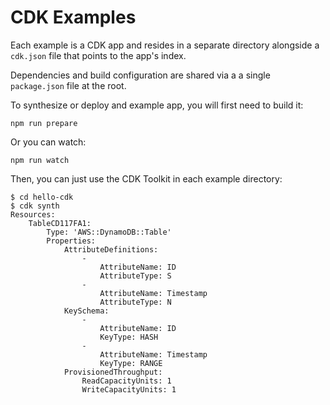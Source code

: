 # CDK Examples

Each example is a CDK app and resides in a separate directory alongside a
`cdk.json` file that points to the app's index.

Dependencies and build configuration are shared via a a single `package.json`
file at the root.

To synthesize or deploy and example app, you will first need to build it:

```shell
npm run prepare
```

Or you can watch:

```shell
npm run watch
```

Then, you can just use the CDK Toolkit in each example directory:

```shell
$ cd hello-cdk
$ cdk synth
Resources:
    TableCD117FA1:
        Type: 'AWS::DynamoDB::Table'
        Properties:
            AttributeDefinitions:
                -
                    AttributeName: ID
                    AttributeType: S
                -
                    AttributeName: Timestamp
                    AttributeType: N
            KeySchema:
                -
                    AttributeName: ID
                    KeyType: HASH
                -
                    AttributeName: Timestamp
                    KeyType: RANGE
            ProvisionedThroughput:
                ReadCapacityUnits: 1
                WriteCapacityUnits: 1
```
